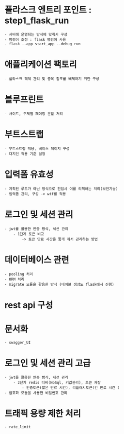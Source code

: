 # 플라스크 엔트리 포인트 : step1_flask_run
    - 서버에 운영되는 방식에 맞춰서 구성 
    - 명령어 조정 : flask 명령어 사용
    - flask --app start_app --debug run

# 애플리케이션 팩토리 
    - 플라스크 객체 관리 및 중복 참조를 배제하기 위한 구성

# 블루프린트
    - 사이트, 주제별 페이징 분할 처리 

# 부트스트랩
    - 부트스트랩 적용, 베이스 페이지 구성
    - 다지인 적용 기준 설정

# 입력폼 유효성 
    - 계획된 루트가 아닌 방식으로 진입시 이를 리젝하는 처리(보안기능)
    - 입력폼 관리, 구성 -> wtf를 적용 

# 로그인 및 세션 관리 
    - jwt를 활용한 인증 방식, 세션 관리 
        - 1단계 토큰 비교
            -> 토큰 만료 시간을 짧게 줘서 관리하는 방법

# 데이터베이스 관련
    - pooling 처리 
    - ORM 처리 
    - migrate 모듈을 활용한 방식 (테이블 생성도 flask에서 진행)

# rest api 구성

# 문서화
    - swagger_UI


# 로그인 및 세션 관리 고급 
    - jwt를 활용한 인증 방식, 세션 관리 
        - 2단계 redis 디비(NoSql, 키값관리), 토큰 저장
            - 인증토큰(짧은 만료 시간), 리플래시토큰(긴 만료 시간 )
    - 암호화 모듈을 사용한 비밀번호 관리 

 
# 트래픽 용량 제한 처리 
    - rate_limit 


